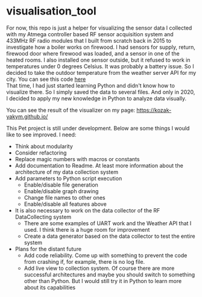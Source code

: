 # visualisation_tool
For now, this repo is just a helper for visualizing the sensor data I collected with my Atmega controller based RF sensor acquisition system and 433MHz RF radio modules that I built from scratch back in 2015 to investigate how a boiler works on firewood. I had sensors for supply, return, firewood door where firewood was loaded, and a sensor in one of the heated rooms. I also installed one sensor outside, but it refused to work in temperatures under 0 degrees Celsius. It was probably a battery issue. So I decided to take the outdoor temperature from the weather server API for my city. You can see this code [here](https://github.com/kozak-yakym/visualisation_tool/tree/main/Python/DCS)         
That time, I had just started learning Python and didn't know how to visualize there. So I simply saved the data to several files. And only in 2020, I decided to apply my new knowledge in Python to analyze data visually.          
     
You can see the result of the visualizer on my page: https://kozak-yakym.github.io/    
         
This Pet project is still under development. Below are some things I would like to see improved.
I need:
* Think about modularity
* Consider refactoring
* Replace magic numbers with macros or constants
* Add documentation to Readme. At least more information about the architecture of my data collection system
* Add parameters to Python script execution
    - Enable/disable file generation
    - Enable/disable graph drawing
    - Change file names to other ones
    - Enable/disable all features above
* It is also necessary to work on the data collector of the RF DataCollecting system
    - There are some examples of UART work and the Weather API that I used. I think there is a huge room for improvement
    - Create a data generator based on the data collector to test the entire system
* Plans for the distant future
    - Add code reliability. Come up with something to prevent the code from crashing if, for example, there is no log file.
    - Add live view to collection system. Of course there are more successful architectures and maybe you should switch to something other than Python. But I would still try it in Python to learn more about its capabilities

